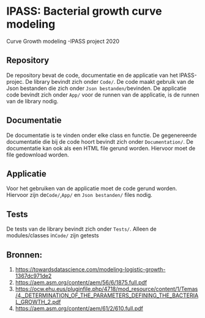 # IPASS: Bacterial growth curve modeling
Curve Growth modeling -IPASS project 2020 

## Repository

De repository bevat de code, documentatie en de applicatie van het IPASS-projec. De library bevindt zich onder `Code/`. De code maakt gebruik 
van de Json bestanden die zich onder `Json bestanden/`bevinden. De applicatie code bevindt zich onder `App/` voor de runnen van de applicatie,
is de runnen van de library nodig. 


## Documentatie

De documentatie is te vinden onder elke class en functie. De gegenereerde documentatie die bij de code hoort bevindt zich onder `Documentation/`. De documentatie kan ook als een HTML file gerund worden. Hiervoor moet de file gedownload worden.

## Applicatie 

Voor het gebruiken van de applicatie moet de code gerund worden. Hiervoor zijn de`Code/`,`App/` en `Json bestanden/` files nodig. 

## Tests 

De tests van de library bevindt zich onder `Tests/`. Alleen de modules/classes in`Code/` zijn getests

## Bronnen:

1. https://towardsdatascience.com/modeling-logistic-growth-1367dc971de2
2. https://aem.asm.org/content/aem/56/6/1875.full.pdf
3. https://ocw.ehu.eus/pluginfile.php/4718/mod_resource/content/1/Temas/4._DETERMINATION_OF_THE_PARAMETERS_DEFINING_THE_BACTERIAL_GROWTH_2.pdf
4. https://aem.asm.org/content/aem/61/2/610.full.pdf
